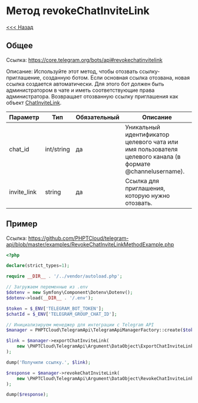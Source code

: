 # Метод revokeChatInviteLink

[<<< Назад](./../../)

## Общее

Ссылка: https://core.telegram.org/bots/api#revokechatinvitelink

Описание:
Используйте этот метод, чтобы отозвать ссылку-приглашение, созданную ботом. Если основная ссылка отозвана, новая ссылка создается автоматически. Для этого бот должен быть администратором в чате и иметь соответствующие права администратора. Возвращает отозванную ссылку приглашения как объект [ChatInviteLink](https://core.telegram.org/bots/api#chatinvitelink).

| Параметр    | Тип        | Обязательный | Описание                                                                                                  |
|-------------|------------|--------------|-----------------------------------------------------------------------------------------------------------|
| chat_id     | int/string | да           | Уникальный идентификатор целевого чата или имя пользователя целевого канала (в формате @channelusername). |
| invite_link | string     | да           | Ссылка для приглашения, которую нужно отозвать.                                                           |


## Пример

Ссылка: https://github.com/PHPTCloud/telegram-api/blob/master/examples/RevokeChatInviteLinkMethodExample.php

```php
<?php

declare(strict_types=1);

require __DIR__ . '/../vendor/autoload.php';

// Загружаем переменные из .env
$dotenv = new Symfony\Component\Dotenv\Dotenv();
$dotenv->load(__DIR__ . '/.env');

$token = $_ENV['TELEGRAM_BOT_TOKEN'];
$chatId = $_ENV['TELEGRAM_GROUP_CHAT_ID'];

// Инициализируем менеджер для интеграции с Telegram API
$manager = PHPTCloud\TelegramApi\TelegramApiManagerFactory::create($token);

$link = $manager->exportChatInviteLink(
    new \PHPTCloud\TelegramApi\Argument\DataObject\ExportChatInviteLinkArgument($chatId),
);

dump('Получили ссылку.', $link);

$response = $manager->revokeChatInviteLink(
    new \PHPTCloud\TelegramApi\Argument\DataObject\RevokeChatInviteLinkArgument($chatId, $link),
);

dump($response);

```
